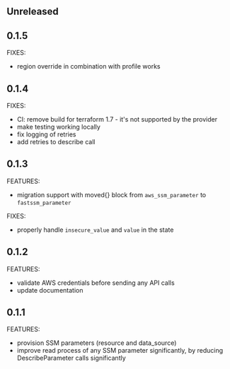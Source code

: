 ## Unreleased

## 0.1.5

FIXES:
* region override in combination with profile works

## 0.1.4

FIXES:
* CI: remove build for terraform 1.7 - it's not supported by the provider
* make testing working locally
* fix logging of retries
* add retries to describe call

## 0.1.3

FEATURES:
* migration support with moved{} block from `aws_ssm_parameter` to `fastssm_parameter`

FIXES:
* properly handle `insecure_value` and `value` in the state

## 0.1.2

FEATURES:
* validate AWS credentials before sending any API calls
* update documentation

## 0.1.1

FEATURES:
* provision SSM parameters (resource and data_source)
* improve read process of any SSM parameter significantly, by reducing DescribeParameter calls significantly
